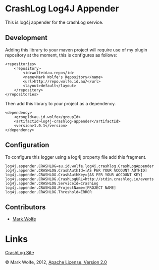 CrashLog Log4J Appender
===========

This is log4j appender for the crashLog service.

Development
-------------

Adding this library to your maven project will require use of my plugin
repository at the moment, this is configures as follows:

    <repositories>
        <repository>
            <id>wolfeidau.repo</id>
            <name>Mark Wolfe's Repository</name>
            <url>http://repo.wolfe.id.au/</url>
            <layout>default</layout>
        </repository>
    </repositories>

Then add this library to your project as a dependency.

    <dependency>
        <groupId>au.id.wolfe</groupId>
        <artifactId>log4j-crashlog-appender</artifactId>
        <version>1.0.1</version>
    </dependency>

Configuration
-------------

To configure this logger using a log4j property file add this fragment.

    log4j.appender.CRASHLOG=au.id.wolfe.log4j.crashlog.CrashLogAppender
    log4j.appender.CRASHLOG.CrashAuthId=[AS PER YOUR ACCOUNT AUTHID]
    log4j.appender.CRASHLOG.CrashAuthKey=[AS PER YOUR ACCOUNT KEY]
    log4j.appender.CRASHLOG.CrashLogURL=http://stdin.crashlog.io/events
    log4j.appender.CRASHLOG.ServiceId=CrashLog
    log4j.appender.CRASHLOG.ProjectName=[PROJECT NAME]
    log4j.appender.CRASHLOG.Threshold=ERROR

Contributors
------------

* [Mark Wolfe](http://github.com/wolfeidau)

# Links

[CrashLog Site](http://crashlog.io)

© Mark Wolfe, 2012, [Apache License, Version 2.0](http://opensource.org/licenses/Apache-2.0)

